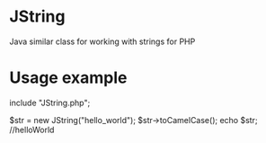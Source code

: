 # JString
Java similar class for working with strings for PHP
# Usage example

include "JString.php";

$str = new JString("hello_world"); 
$str->toCamelCase();
echo $str; //helloWorld
